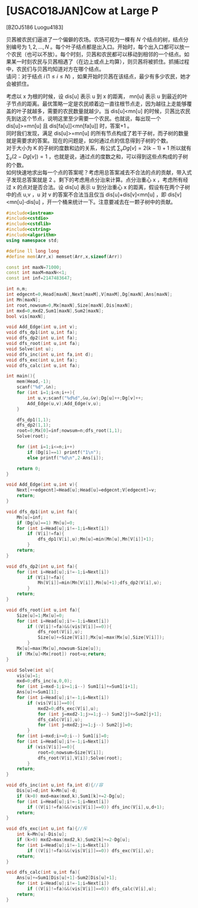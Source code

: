 # [USACO18JAN]Cow at Large P
[BZOJ5186 Luogu4183]

贝茜被农民们逼进了一个偏僻的农场。农场可视为一棵有 $N$ 个结点的树，结点分别编号为 $1,2,\ldots, N$ 。每个叶子结点都是出入口。开始时，每个出入口都可以放一个农民（也可以不放）。每个时刻，贝茜和农民都可以移动到相邻的一个结点。如果某一时刻农民与贝茜相遇了（在边上或点上均算），则贝茜将被抓住。抓捕过程中，农民们与贝茜均知道对方在哪个结点。  
请问：对于结点 $i\,(1\le i\le N)$ ，如果开始时贝茜在该结点，最少有多少农民，她才会被抓住。

考虑以 x 为根的时候，设 dis[u] 表示 u 到 x  的距离， mn[u] 表示 u 到最近的叶子节点的距离。最优策略一定是农民顺着边一直往根节点走，因为越往上走能够覆盖的叶子就越多，需要的农民数量就越少。当 dis[u]<mn[u] 的时候，贝茜比农民先到达这个节点，说明这里至少需要一个农民。也就说，每出现一个 dis[u]>=mn[u] 且 dis[fa[u]]<mn[fa[u]] 时，答案+1 。  
同时我们发现，满足 dis[u]>=mn[u] 的所有节点构成了若干子树，而子树的数量就是需要求的答案。现在的问题是，如何通过点的信息得到子树的个数。  
对于大小为 K 的子树的度数和边的关系，有公式 $\sum _ {v}Dg[v]=2(k-1)+1$ 所以就有 $\sum _ {v}(2-Dg[v])=1$ ，也就是说，通过点的度数之和，可以得到这些点构成的子树的个数。  
如何快速地求出每一个点的答案呢？考虑用总答案减去不合法的点的贡献，带入式子发现总答案就是 2 。剩下的考虑用点分治来计算。点分治重心 x ，考虑所有经过 x 的点对是否合法。设 dis[u] 表示 u 到分治重心 x 的距离，假设有在两个子树中的点 u,v ，u 对 v 的答案不合法当且仅当 dis[u]+dis[v]<mn[u] ，即 dis[v]<mn[u]-dis[u] ，开一个桶来统计一下。注意要减去在一颗子树中的贡献。

```cpp
#include<iostream>
#include<cstdio>
#include<cstdlib>
#include<cstring>
#include<algorithm>
using namespace std;

#define ll long long
#define mem(Arr,x) memset(Arr,x,sizeof(Arr))

const int maxN=71000;
const int maxM=maxN<<1;
const int inf=2147483647;

int n,m;
int edgecnt=0,Head[maxN],Next[maxM],V[maxM],Dg[maxN],Ans[maxN];
int Mn[maxN];
int root,nowsum=0,Mx[maxN],Size[maxN],Dis[maxN];
int mxd=0,mxd2,Sum1[maxN],Sum2[maxN];
bool vis[maxN];

void Add_Edge(int u,int v);
void dfs_dp1(int u,int fa);
void dfs_dp2(int u,int fa);
void dfs_root(int u,int fa);
void Solve(int u);
void dfs_inc(int u,int fa,int d);
void dfs_exc(int u,int fa);
void dfs_calc(int u,int fa);

int main(){
	mem(Head,-1);
	scanf("%d",&n);
	for (int i=1;i<n;i++){
		int u,v;scanf("%d%d",&u,&v);Dg[u]++;Dg[v]++;
		Add_Edge(u,v);Add_Edge(v,u);
	}

	dfs_dp1(1,1);
	dfs_dp2(1,1);
	root=0;Mx[0]=inf;nowsum=n;dfs_root(1,1);
	Solve(root);

	for (int i=1;i<=n;i++)
		if (Dg[i]==1) printf("1\n");
		else printf("%d\n",2-Ans[i]);

	return 0;
}

void Add_Edge(int u,int v){
	Next[++edgecnt]=Head[u];Head[u]=edgecnt;V[edgecnt]=v;
	return;
}

void dfs_dp1(int u,int fa){
	Mn[u]=inf;
	if (Dg[u]==1) Mn[u]=0;
	for (int i=Head[u];i!=-1;i=Next[i])
		if (V[i]!=fa){
			dfs_dp1(V[i],u);Mn[u]=min(Mn[u],Mn[V[i]]+1);
		}
	return;
}

void dfs_dp2(int u,int fa){
	for (int i=Head[u];i!=-1;i=Next[i])
		if (V[i]!=fa){
			Mn[V[i]]=min(Mn[V[i]],Mn[u]+1);dfs_dp2(V[i],u);
		}
	return;
}

void dfs_root(int u,int fa){
	Size[u]=1;Mx[u]=0;
	for (int i=Head[u];i!=-1;i=Next[i])
		if ((V[i]!=fa)&&(vis[V[i]]==0)){
			dfs_root(V[i],u);
			Size[u]+=Size[V[i]];Mx[u]=max(Mx[u],Size[V[i]]);
		}
	Mx[u]=max(Mx[u],nowsum-Size[u]);
	if (Mx[u]<Mx[root]) root=u;return;
}

void Solve(int u){
	vis[u]=1;
	mxd=0;dfs_inc(u,0,0);
	for (int i=mxd-1;i>=1;i--) Sum1[i]+=Sum1[i+1];
	Ans[u]+=Sum1[1];
	for (int i=Head[u];i!=-1;i=Next[i])
		if (vis[V[i]]==0){
			mxd2=0;dfs_exc(V[i],u);
			for (int j=mxd2-1;j>=1;j--) Sum2[j]+=Sum2[j+1];
			dfs_calc(V[i],u);
			for (int j=mxd2;j>=1;j--) Sum2[j]=0;
		}
	for (int i=mxd;i>=0;i--) Sum1[i]=0;
	for (int i=Head[u];i!=-1;i=Next[i])
		if (vis[V[i]]==0){
			root=0;nowsum=Size[V[i]];
			dfs_root(V[i],V[i]);Solve(root);
		}
	return;
}

void dfs_inc(int u,int fa,int d){//容
	Dis[u]=d;int k=Mn[u]-d;
	if (k>0) mxd=max(mxd,k),Sum1[k]+=2-Dg[u];
	for (int i=Head[u];i!=-1;i=Next[i])
		if ((V[i]!=fa)&&(vis[V[i]]==0)) dfs_inc(V[i],u,d+1);
	return;
}

void dfs_exc(int u,int fa){//斥
	int k=Mn[u]-Dis[u];
	if (k>0) mxd2=max(mxd2,k),Sum2[k]+=2-Dg[u];
	for (int i=Head[u];i!=-1;i=Next[i])
		if ((V[i]!=fa)&&(vis[V[i]]==0)) dfs_exc(V[i],u);
	return;
}

void dfs_calc(int u,int fa){
	Ans[u]+=Sum1[Dis[u]+1]-Sum2[Dis[u]+1];
	for (int i=Head[u];i!=-1;i=Next[i])
		if ((V[i]!=fa)&&(vis[V[i]]==0)) dfs_calc(V[i],u);
	return;
}
```